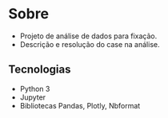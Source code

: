 # Sobre
- Projeto de análise de dados para fixação.
- Descrição e resolução do case na análise.

## Tecnologias
- Python 3
- Jupyter
- Bibliotecas Pandas, Plotly, Nbformat